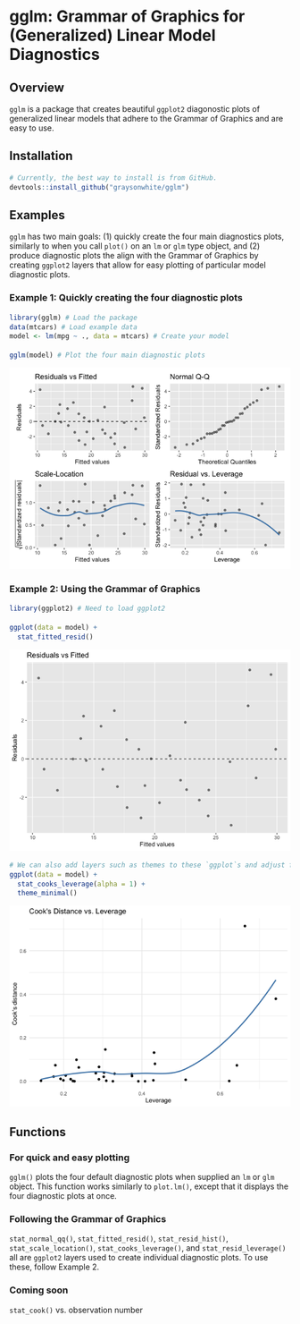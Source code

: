 
# gglm: Grammar of Graphics for (Generalized) Linear Model Diagnostics

## Overview

`gglm` is a package that creates beautiful `ggplot2` diagonostic plots
of generalized linear models that adhere to the Grammar of Graphics and
are easy to use.

## Installation

``` r
# Currently, the best way to install is from GitHub.
devtools::install_github("graysonwhite/gglm")
```

## Examples

`gglm` has two main goals: (1) quickly create the four main diagnostics
plots, similarly to when you call `plot()` on an `lm` or `glm` type
object, and (2) produce diagnostic plots the align with the Grammar of
Graphics by creating `ggplot2` layers that allow for easy plotting of
particular model diagnostic plots.

### Example 1: Quickly creating the four diagnostic plots

``` r
library(gglm) # Load the package
data(mtcars) # Load example data
model <- lm(mpg ~ ., data = mtcars) # Create your model

gglm(model) # Plot the four main diagnostic plots
```

![](README_files/figure-gfm/unnamed-chunk-2-1.png)<!-- -->

### Example 2: Using the Grammar of Graphics

``` r
library(ggplot2) # Need to load ggplot2

ggplot(data = model) +
  stat_fitted_resid()
```

![](README_files/figure-gfm/unnamed-chunk-3-1.png)<!-- -->

``` r
# We can also add layers such as themes to these `ggplot`s and adjust features of the plot:
ggplot(data = model) +
  stat_cooks_leverage(alpha = 1) +
  theme_minimal()
```

![](README_files/figure-gfm/unnamed-chunk-3-2.png)<!-- -->

## Functions

### For quick and easy plotting

`gglm()` plots the four default diagnostic plots when supplied an `lm`
or `glm` object. This function works similarly to `plot.lm()`, except
that it displays the four diagnostic plots at once.

### Following the Grammar of Graphics

`stat_normal_qq()`, `stat_fitted_resid()`, `stat_resid_hist()`,
`stat_scale_location()`, `stat_cooks_leverage()`, and
`stat_resid_leverage()` all are `ggplot2` layers used to create
individual diagnostic plots. To use these, follow Example 2.

### Coming soon

`stat_cook()` vs. observation number
